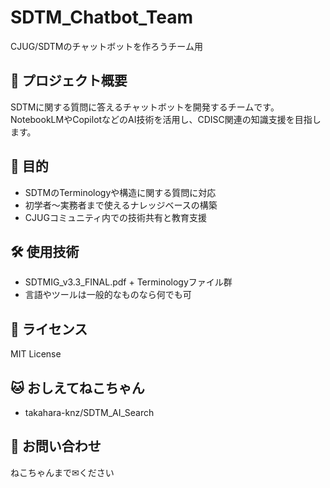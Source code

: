 # SDTM_Chatbot_Team
CJUG/SDTMのチャットボットを作ろうチーム用

## 🧠 プロジェクト概要
SDTMに関する質問に答えるチャットボットを開発するチームです。NotebookLMやCopilotなどのAI技術を活用し、CDISC関連の知識支援を目指します。

## 🚀 目的
- SDTMのTerminologyや構造に関する質問に対応
- 初学者〜実務者まで使えるナレッジベースの構築
- CJUGコミュニティ内での技術共有と教育支援

## 🛠️ 使用技術
- SDTMIG_v3.3_FINAL.pdf + Terminologyファイル群
- 言語やツールは一般的なものなら何でも可

## 📄 ライセンス
MIT License

## 🐱 おしえてねこちゃん
- takahara-knz/SDTM_AI_Search

## 💬 お問い合わせ
ねこちゃんまで✉ください
